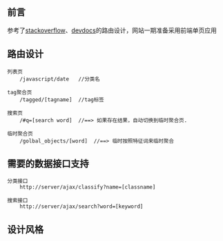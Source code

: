## 前言

参考了[stackoverflow](http://stackoverflow.com/)、[devdocs](http://devdocs.io/)的路由设计，网站一期准备采用前端单页应用

## 路由设计

	列表页
		/javascript/date   //分类名

	tag聚合页
		/tagged/[tagname]  //tag标签

	搜索页
		/#q=[search word]  //==> 如果存在结果，自动切换到临时聚合页.

	临时聚合页
		/golbal_objects/[word]  //==> 临时按照特征词来临时聚合


## 需要的数据接口支持

	分类接口
		http://server/ajax/classify?name=[classname]

	搜索接口
		http://server/ajax/search?word=[keyword]


## 设计风格

